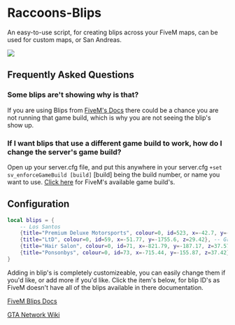 # Raccoons-Blips
An easy-to-use script, for creating blips across your FiveM maps, can be used for custom maps, or San Andreas.

<img src="https://profile-counter.glitch.me/Raccoons-Blips/count.svg" />

## Frequently Asked Questions

### Some blips are't showing why is that?
If you are using Blips from [FiveM's Docs](https://docs.fivem.net/docs/game-references/blips/) there could be a chance you are not running that game build, which is why you are not seeing the blip's show up.

### If I want blips that use a different game build to work, how do I change the server's game build?
Open up your server.cfg file, and put this anywhere in your server.cfg ```+set sv_enforceGameBuild [build]``` [build] being the build number, or name you want to use. [Click here](https://docs.fivem.net/docs/server-manual/server-commands/) for FiveM's available game build's.

## Configuration
```lua
local blips = {
    -- Los Santos
    {title="Premium Deluxe Motorsports", colour=0, id=523, x=-42.7, y=-1093.2, z=27.27}, -- Premium Deluxe Motorsports
    {title="LtD", colour=0, id=59, x=-51.77, y=-1755.6, z=29.42}, -- Grove St LtD Station
    {title="Hair Salon", colour=0, id=71, x=-821.79, y=-187.17, z=37.57}, -- Rockford Hills Hair Salon
    {title="Ponsonbys", colour=0, id=73, x=-715.44, y=-155.87, z=37.42}, -- Rockford Hills Ponsonbys
}
```
Adding in blip's is completely customizeable, you can easily change them if you'd like, or add more if you'd like. Click the item's below, for blip ID's as FiveM doesn't have all of the blips available in there documentation.

[FiveM Blips Docs](https://docs.fivem.net/docs/game-references/blips/)

[GTA Network Wiki](https://wiki.gtanet.work/index.php?title=Blips)
